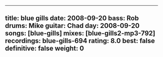 
---
title: blue gills
date: 2008-09-20
bass:	Rob
drums:	Mike
guitar:	Chad
day: 2008-09-20
songs: [blue-gills]
mixes: [blue-gills2-mp3-792]
recordings: blue-gills-694
rating: 8.0
best: false
definitive: false
weight: 0
---
